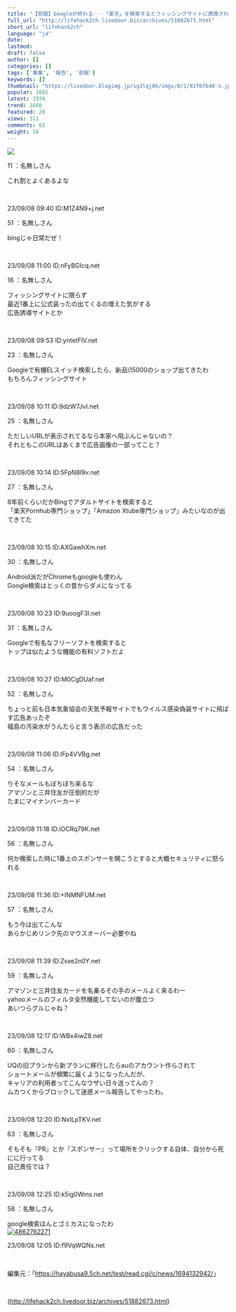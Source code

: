```yaml
---
title: "【悲報】Googleが終わる‥‥「楽天」を検索するとフィッシングサイトに誘導される事案が報告"
full_url: "http://lifehack2ch.livedoor.biz/archives/51882673.html"
short_url: "lifehack2ch"
language: "ja"
date: 
lastmod: 
draft: false
author: []
categories: []
tags: ['事案', '報告', '悲報']
keywords: []
thumbnail: "https://livedoor.blogimg.jp/sg3lqj86/imgs/8/1/81f6f640-s.jpg"
popular: 1601
latest: 1970
trend: 1660
featured: 20
views: 311
comments: 62
weight: 16
---
```


![](https://livedoor.blogimg.jp/sg3lqj86/imgs/8/1/81f6f640-s.jpg)

<div><p class='t_name'>11 ：名無しさん</p> <p class='r1'>これ割とよくあるよな </p><br><p>23/09/08 09:40 ID:M1Z4N9+j.net</p> <p class='t_name'>51 ：名無しさん</p> <p class='r4'>bingじゃ日常だぜ！ </p><br><p>23/09/08 11:00 ID:nFyBGIcq.net</p> <p class='t_name'>16 ：名無しさん</p> <p class='r4'>フィッシングサイトに限らず <br> 最近1番上に公式装ったの出てくるの増えた気がする <br> 広告誘導サイトとか </p><br><p>23/09/08 09:53 ID:yntetFlV.net</p> <p class='t_name'>23 ：名無しさん</p> <p class='r4'>Googleで有機ELスイッチ検索したら、新品\15000のショップ出てきたわ <br> もちろんフィッシングサイト </p><br><p>23/09/08 10:11 ID:9dzW7JvI.net</p> <p class='t_name'>25 ：名無しさん</p> <p class='r4'>ただしいURLが表示されてるなら本家へ飛ぶんじゃないの？ <br> それともこのURLはあくまで広告画像の一部ってこと？ </p><br><p>23/09/08 10:14 ID:5FpN8l9v.net</p> <p class='t_name'>27 ：名無しさん</p> <p class='r4'>8年前くらいだかBingでアダルトサイトを検索すると <br> 「楽天Pornhub専門ショップ」「Amazon Xtube専門ショップ」みたいなのが出てきてた </p><br><p>23/09/08 10:15 ID:AXGawhXm.net</p> <p class='t_name'>30 ：名無しさん</p> <p class='r4'>Android派だがChromeもgoogleも使わん <br> Google検索はとっくの昔からダメになってる </p><br><p>23/09/08 10:23 ID:9uoogF3I.net</p> <p class='t_name'>31 ：名無しさん</p> <p class='r4'>Googleで有名なフリーソフトを検索すると <br> トップは似たような機能の有料ソフトだよ </p><br><p>23/09/08 10:27 ID:M0CgDUaf.net</p> <p class='t_name'>52 ：名無しさん</p> <p class='r4'>ちょっと前も日本気象協会の天気予報サイトでもウイルス感染偽装サイトに飛ばす広告あったぞ <br> 福島の汚染水がうんたらと言う表示の広告だった </p><br><p>23/09/08 11:06 ID:lFp4VVBg.net</p> <p class='t_name'>54 ：名無しさん</p> <p class='r4'>りそなメールもぼちぼち来るな <br> アマゾンと三井住友が圧倒的だが <br> たまにマイナンバーカード </p><br><p>23/09/08 11:18 ID:iOCRq79K.net</p> <p class='t_name'>56 ：名無しさん</p> <p class='r4'>何か検索した時に1番上のスポンサーを開こうとすると大概セキュリティに怒られる </p><br><p>23/09/08 11:36 ID:+INMNFUM.net</p> <p class='t_name'>57 ：名無しさん</p> <p class='r4'>もう今は出てこんな <br> あらかじめリンク先のマウスオーバー必要やね </p><br><p>23/09/08 11:39 ID:Zsxe2n0Y.net</p> <p class='t_name'>59 ：名無しさん</p> <p class='r4'>アマゾンと三井住友カードを名乗るその手のメールよく来るわー <br> yahooメールのフィルタ全然機能してないのが腹立つ <br> あいつらグルじゃね？ </p><br><p>23/09/08 12:17 ID:WBx4iwZ8.net</p> <p class='t_name'>60 ：名無しさん</p> <p class='r4'>UQの旧プランから新プランに移行したらauのアカウント作らされて <br> ショートメールが頻繁に届くようになったんだが、 <br> キャリアの利用者ってこんなウザい日々送ってんの？ <br> ムカつくからブロックして迷惑メール報告してやったわ。 </p><br><p>23/09/08 12:20 ID:NxILpTKV.net</p> <p class='t_name'>63 ：名無しさん</p> <p class='r4'>そもそも『PR』とか『スポンサー』って場所をクリックする自体、自分から死にに行ってる <br> 自己責任では？ </p><br><p>23/09/08 12:25 ID:k5ig0Wms.net</p> <p class='t_name'>58 ：名無しさん</p> <p class='r2'>google検索ほんとゴミカスになったわ<br><a href='https://www.amazon.co.jp/dp/4862762271/?tag=nishiky24-22' target='_blank'><img src='https://m.media-amazon.com/images/I/51FCpo7LOHL._SL500_.jpg' alt='4862762271' border='0'></a> </p><p>23/09/08 12:05 ID:f9VqWQNs.net</p> <br><p class='p_url'>編集元：「<a href='https://hayabusa9.5ch.net/test/read.cgi/c/news/1694132942/' target='_blank'>https://hayabusa9.5ch.net/test/read.cgi/c/news/1694132942/</a>」</p> <br clear='all'></div>

(http://lifehack2ch.livedoor.biz/archives/51882673.html)
